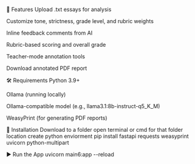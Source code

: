 🚀 Features
Upload .txt essays for analysis

Customize tone, strictness, grade level, and rubric weights

Inline feedback comments from AI

Rubric-based scoring and overall grade

Teacher-mode annotation tools

Download annotated PDF report

🛠 Requirements
Python 3.9+

Ollama (running locally)

Ollama-compatible model (e.g., llama3.1:8b-instruct-q5_K_M)

WeasyPrint (for generating PDF reports)

🔧 Installation
Download to a folder
open terminal or cmd for that folder location
create python enviorment
pip install fastapi requests weasyprint uvicorn python-multipart

▶️ Run the App
uvicorn main6:app --reload
